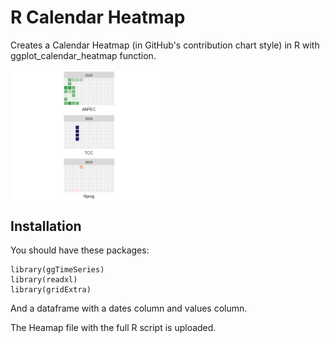 # R Calendar Heatmap
Creates a Calendar Heatmap (in GitHub's contribution chart style) in R with ggplot_calendar_heatmap function.

<img src="Preview image.png" width="250" align="center">

## Installation
You should have these packages:
```library(ggplot2)
library(ggTimeSeries)
library(readxl)
library(gridExtra)
```

And a dataframe with a dates column and values column.

The Heamap file with the full R script is uploaded.

